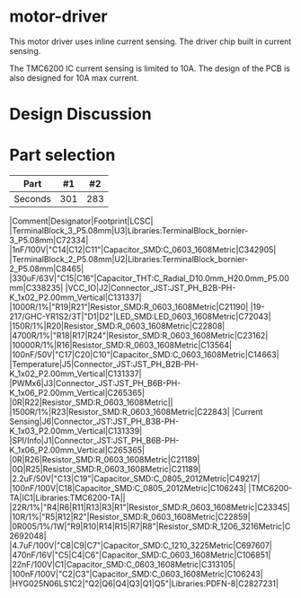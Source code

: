 # motor-driver

This motor driver uses inline current sensing.  The driver chip built in current sensing.

The TMC6200 IC current sensing is limited to 10A.  The design of the PCB is also designed for 10A max current.

# Design Discussion

# Part selection

| Part    | #1  | #2  |
| :---:   | :-: | :-: |
| Seconds | 301 | 283 |

|Comment|Designator|Footprint|LCSC|
|TerminalBlock_3_P5.08mm|U3|Libraries:TerminalBlock_bornier-3_P5.08mm|C72334|
|1nF/100V|"C14|C12|C11"|Capacitor_SMD:C_0603_1608Metric|C342905|
|TerminalBlock_2_P5.08mm|U2|Libraries:TerminalBlock_bornier-2_P5.08mm|C8465|
|330uF/63V|"C15|C16"|Capacitor_THT:C_Radial_D10.0mm_H20.0mm_P5.00mm|C338235|
|VCC_IO|J2|Connector_JST:JST_PH_B2B-PH-K_1x02_P2.00mm_Vertical|C131337|
|1000R/1%|"R19|R21"|Resistor_SMD:R_0603_1608Metric|C21190|
|19-217/GHC-YR1S2/3T|"D1|D2"|LED_SMD:LED_0603_1608Metric|C72043|
|150R/1%|R20|Resistor_SMD:R_0603_1608Metric|C22808|
|4700R/1%|"R18|R17|R24"|Resistor_SMD:R_0603_1608Metric|C23162|
|10000R/1%|R16|Resistor_SMD:R_0603_1608Metric|C13564|
|100nF/50V|"C17|C20|C10"|Capacitor_SMD:C_0603_1608Metric|C14663|
|Temperature|J5|Connector_JST:JST_PH_B2B-PH-K_1x02_P2.00mm_Vertical|C131337|
|PWMx6|J3|Connector_JST:JST_PH_B6B-PH-K_1x06_P2.00mm_Vertical|C265365|
|0R|R22|Resistor_SMD:R_0603_1608Metric||
|1500R/1%|R23|Resistor_SMD:R_0603_1608Metric|C22843|
|Current Sensing|J6|Connector_JST:JST_PH_B3B-PH-K_1x03_P2.00mm_Vertical|C131339|
|SPI/Info|J1|Connector_JST:JST_PH_B6B-PH-K_1x06_P2.00mm_Vertical|C265365|
|0R|R26|Resistor_SMD:R_0603_1608Metric|C21189|
|0Ω|R25|Resistor_SMD:R_0603_1608Metric|C21189|
|2.2uF/50V|"C13|C19"|Capacitor_SMD:C_0805_2012Metric|C49217|
|100nF/100V|C18|Capacitor_SMD:C_0805_2012Metric|C106243|
|TMC6200-TA|IC1|Libraries:TMC6200-TA||
|22R/1%|"R4|R6|R11|R13|R3|R1"|Resistor_SMD:R_0603_1608Metric|C23345|
|10R/1%|"R5|R12|R2"|Resistor_SMD:R_0603_1608Metric|C22859|
|0R005/1%/1W|"R9|R10|R14|R15|R7|R8"|Resistor_SMD:R_1206_3216Metric|C2692048|
|4.7uF/100V|"C8|C9|C7"|Capacitor_SMD:C_1210_3225Metric|C697607|
|470nF/16V|"C5|C4|C6"|Capacitor_SMD:C_0603_1608Metric|C106851|
|22nF/100V|C1|Capacitor_SMD:C_0603_1608Metric|C313105|
|100nF/100V|"C2|C3"|Capacitor_SMD:C_0603_1608Metric|C106243|
|HYG025N06LS1C2|"Q2|Q6|Q4|Q3|Q1|Q5"|Libraries:PDFN-8|C2827231|

